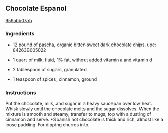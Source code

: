 ## Chocolate Espanol

[959abb07ab](http://www.food.com/recipe/chocolate-espanol-462693)

### Ingredients

 - 12 pound of pascha, organic bitter-sweet dark chocolate chips, upc: 842638005022

 - 1 quart of milk, fluid, 1% fat, without added vitamin a and vitamin d

 - 2 tablespoon of sugars, granulated

 - 1 teaspoon of spices, cinnamon, ground

### Instructions

Put the chocolate, milk, and sugar in a heavy saucepan over low heat. Whisk slowly until the chocolate melts and the sugar dissolves. When the mixture is smooth and steamy, transfer to mugs; top with a dusting of cinnamon and serve. *Spanish hot chocolate is thick and rich, almost like a loose pudding. For dipping churros into.